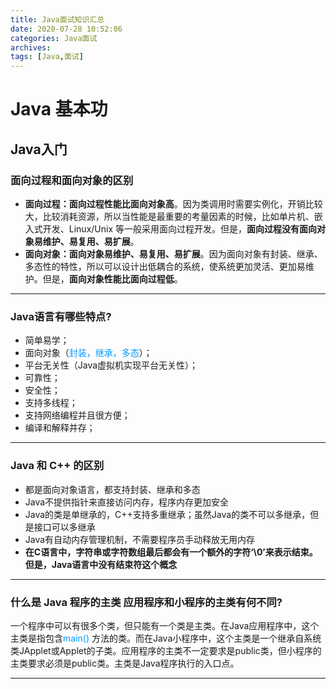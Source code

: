 ```yaml
---
title: Java面试知识汇总
date: 2020-07-28 10:52:06
categories: Java面试
archives:
tags: [Java,面试]
---
```


# Java 基本功

## Java入门

### 面向过程和面向对象的区别
 - **面向过程：面向过程性能比面向对象高**。因为类调用时需要实例化，开销比较大，比较消耗资源，所以当性能是最重要的考量因素的时候，比如单片机、嵌入式开发、Linux/Unix 等一般采用面向过程开发。但是，**面向过程没有面向对象易维护、易复用、易扩展**。
 - **面向对象：面向对象易维护、易复用、易扩展**。因为面向对象有封装、继承、多态性的特性，所以可以设计出低耦合的系统，使系统更加灵活、更加易维护。但是，**面向对象性能比面向过程低**。
<!--more-->

----------


### Java语言有哪些特点?

 - 简单易学；
 - 面向对象（<font color=#0099ff>封装，继承，多态</font>）；
 - 平台无关性（Java虚拟机实现平台无关性）；
 - 可靠性；
 - 安全性；
 - 支持多线程；
 - 支持网络编程并且很方便；
 - 编译和解释并存；
 


----------


### Java 和 C++ 的区别
 - 都是面向对象语言，都支持封装、继承和多态
 - Java不提供指针来直接访问内存，程序内存更加安全
 - Java的类是单继承的，C++支持多重继承；虽然Java的类不可以多继承，但是接口可以多继承
 - Java有自动内存管理机制，不需要程序员手动释放无用内存
 - **在C语言中，字符串或字符数组最后都会有一个额外的字符‘\0’来表示结束。但是，Java语言中没有结束符这个概念**
  


----------


### 什么是 Java 程序的主类 应用程序和小程序的主类有何不同? 
一个程序中可以有很多个类，但只能有一个类是主类。在Java应用程序中，这个主类是指包含<font color=#0099ff>main()</font> 方法的类。而在Java小程序中，这个主类是一个继承自系统类JApplet或Applet的子类。应用程序的主类不一定要求是public类，但小程序的主类要求必须是public类。主类是Java程序执行的入口点。
		


----------
